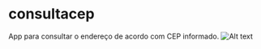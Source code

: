 # consultacep

App para consultar o endereço de acordo com CEP informado.
![Alt text](http://kaktuscoder.com.br/img/consulta_cep.png?raw=true "Consulta CEP")


